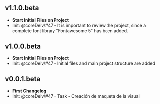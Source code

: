 ## v1.1.0.beta
- **Start Initial Files on Project**
- Init: @coreDeiv/#47 - It is important to review the project, since a complete font library "Fontawesome 5" has been added.

## v1.0.0.beta
- **Start Initial Files on Project**
- Init: @coreDeiv/#47 - Initial files and main project structure are added

## v0.0.1.beta
- **First Changelog**
- Init: @coreDeiv/#47 - Task - Creación de maqueta de la visual